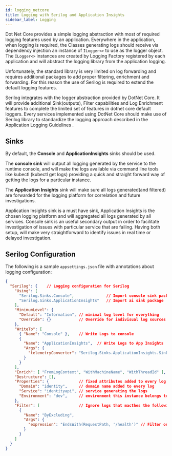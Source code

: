 ```yaml
---
id: logging_netcore
title: Logging with Serilog and Application Insights
sidebar_label: Logging
---
```


Dot Net Core provides a simple logging abstraction with most of required logging features used by an application. Everywhere in the application, when logging is required, the Classes generating logs should receive via dependency injection an instance of `ILogger<>` to use as the logger object. The `ILogger<>` instances are created by Logging Factory registered by each application and will abstract the logging library from the application logging.

Unfortunately, the standard library is very limited on log forwarding and requires additional packages to add proper filtering, enrichment and forwarding. For this reason the use of Serilog is required to extend the default logging features.

Serilog integrates with the logger abstraction provided by DotNet Core. It will provide additional Sink(outputs), Filter capabilities and Log Enrichment features to complete the limited set of features in dotnet core default loggers. Every services implemented using DotNet Core should make use of Serilog library to standardize the logging approach described in the Application Logging Guidelines  .




## Sinks

By default, the **Console** and **ApplicationInsights** sinks should be used.

The **console sink** will output all logging generated by the service to the runtime console, and will make the logs available via command line tools like kubectl (kubectl get logs) providing a quick and straight forward way of getting the logs for a particular instance.

The **Application Insights** sink will make sure all logs generated(and filtered) are forwarded for the logging platform for correlation and future investigations.

Application Insights sink is a must have sink, Application Insights is the chosen logging platform and will aggregated all logs generated by all services. Console sink is an useful secondary output in order to facilitate investigation of issues with particular service that are failing. Having both setup, will make very straightforward to identify issues in real time or delayed investigation.




## Serilog Configuration

The following is a sample `appsettings.json` file with annotations about logging configuration:

```json
{
  "Serilog": {    // Logging configuration for Serilog
    "Using": [
      "Serilog.Sinks.Console",              // Import console sink package
      "Serilog.Sinks.ApplicationInsights"   // Import ai sink package
    ],
    "MinimumLevel": {
      "Default": "Information", // minimal log level for everything
      "Override": {}            // Override for indivisual log sources
    },
    "WriteTo": [
      { "Name": "Console" },    // Write Logs to console
      {
        "Name": "ApplicationInsights",  // Write Logs to App Insights
        "Args": {
          "telemetryConverter": "Serilog.Sinks.ApplicationInsights.Sinks.ApplicationInsights.TelemetryConverters.TraceTelemetryConverter, Serilog.Sinks.ApplicationInsights"
        }
      }
    ],
    "Enrich": [ "FromLogContext", "WithMachineName", "WithThreadId" ], // Add custom attributes to the logs, Hostname and the ThreadId
    "Destructure": [],
    "Properties": {             // fixed attributes added to every log for filtering purposes
      "Domain": "identity",     // domain name added to every log
      "Service": "identityapi", // service generating the logs
      "Environment": "dev",     // environment this instance belongs to
    },
    "Filter": [                 // Ignore logs that macthes the following filters
      {
        "Name": "ByExcluding",
        "Args": {
          "expression": "EndsWith(RequestPath, '/health')" // Filter out health requests to reduce useless log information. Not required for non api services.
        }
      }
    ]
  }
}
```
